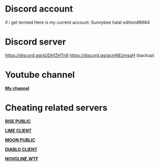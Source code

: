 # Discord account
if i get termed
Here is my current account:  Sunnybee halal edition#8684
# Discord server
https://discord.gg/sUDhfZHTn8
https://discord.gg/acmNEzmsqH (backup)
# Youtube channel
[**My channel**](https://www.youtube.com/channel/UCu1ujO5aLooGCK47E05n4XA)
# Cheating related servers

[**RISE PUBLIC**](https://discord.gg/zNFVd4caQr)

[**LIME CLIENT**](https://discord.gg/kypWc9qzV2)

[**MOON PUBLIC**](https://discord.gg/peQ2wEAhzR)

[**DIABLO CLIENT**](https://discord.gg/qhKHyAFeYX)	

[**NOVOLINE.WTF**](https://discord.gg/QKAJ2DA7AC)

